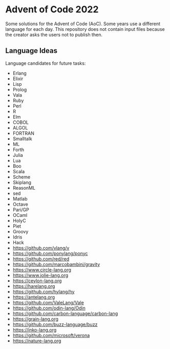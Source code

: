 # Advent of Code 2022
Some solutions for the Advent of Code (AoC). Some years use a different language for each day.
This repository does not contain input files because the creator asks the users not to publish then.

## Language Ideas
Language candidates for future tasks:
- Erlang
- Elixir
- Lisp
- Prolog
- Vala
- Ruby
- Perl
- R
- Elm
- COBOL
- ALGOL
- FORTRAN
- Smalltalk
- ML
- Forth
- Julia
- Lua
- Boo
- Scala
- Scheme
- Skiplang
- ReasonML
- sed
- Matlab
- Octave
- Pari/GP
- OCaml
- HolyC
- Piet
- Groovy
- Idris
- Hack
- https://github.com/vlang/v
- https://github.com/ponylang/ponyc
- https://github.com/red/red
- https://github.com/marcobambini/gravity
- https://www.circle-lang.org
- https://www.jolie-lang.org
- https://ceylon-lang.org
- https://harelang.org
- https://github.com/hylang/hy
- https://antelang.org
- https://github.com/ValeLang/Vale
- https://github.com/odin-lang/Odin
- https://github.com/carbon-language/carbon-lang
- https://grain-lang.org
- https://github.com/buzz-language/buzz
- https://inko-lang.org
- https://github.com/microsoft/verona
- https://nature-lang.org
